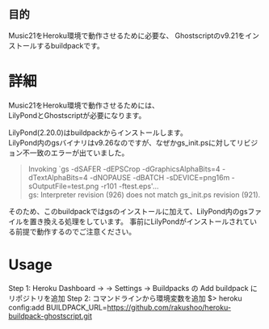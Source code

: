 ## 目的
Music21をHeroku環境で動作させるために必要な、
Ghostscriptのv9.21をインストールするbuildpackです。

# 詳細
Music21をHeroku環境で動作させるためには、  
LilyPondとGhostscriptが必要になります。

LilyPond(2.20.0)はbuildpackからインストールします。  
LilyPond内のgsバイナリはv9.26なのですが、なぜかgs_init.psに対してリビジョン不一致のエラーが出ていました。  
> Invoking `gs -dSAFER -dEPSCrop -dGraphicsAlphaBits=4 -dTextAlphaBits=4 -dNOPAUSE -dBATCH -sDEVICE=png16m -sOutputFile=test.png -r101 -ftest.eps'...  
> gs: Interpreter revision (926) does not match gs_init.ps revision (921).

そのため、このbuildpackではgsのインストールに加えて、LilyPond内のgsファイルを置き換える処理をしています。
事前にLilyPondがインストールされている前提で動作するのでご注意ください。

# Usage
Step 1: Heroku Dashboard -> -> Settings -> Buildpacks の Add buildpack にリポジトリを追加
Step 2: コマンドラインから環境変数を追加
$> heroku config:add BUILDPACK_URL=https://github.com/rakushoo/heroku-buildpack-ghostscript.git
